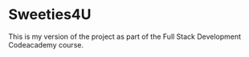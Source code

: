 # Sweeties4U
This is my version of the project as part of the Full Stack Development Codeacademy course.
